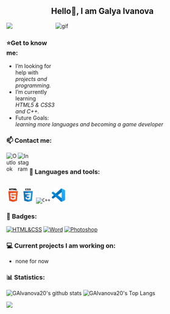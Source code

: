 <h2 align = "center">Hello👋, I am Galya Ivanova</h2>

<img src="https://user-images.githubusercontent.com/73097560/115834477-dbab4500-a447-11eb-908a-139a6edaec5c.gif">

<img align="right" height="250" width="375" alt="gif" src="https://64.media.tumblr.com/dabcf9b26ecfe8f515c628f27f4050c6/0e6a3f3759d4cea9-91/s640x960/e155ad4fbd2b8cf3cf857c0cd8d2f6fb01b5c23d.gif"/>

### ⭐️Get to know me:
- I’m looking for help with *projects and programming.*
- I’m currently learning *HTML5 & CSS3 and C++.*
- Future Goals: *learning more languages and becoming a game developer*

### 📫 Contact me:
<a href = "mailto:gaivanova20@codingburgas.bg"><img align="left" alt="Outlook" width="30px" src="https://www.shareicon.net/data/2048x2048/2016/07/13/606188_outlook_2048x2048.png"/></a>
<a href = "https://www.instagram.com/sunshinebeep123 "><img align="left" alt="Instagram" width="30px" src="https://cdn.jsdelivr.net/npm/simple-icons@v3/icons/instagram.svg" /></a>
<br>

### 🌱 Languages and tools:
<br>
<code><img alt="HTML5" width="35px" src="https://raw.githubusercontent.com/github/explore/80688e429a7d4ef2fca1e82350fe8e3517d3494d/topics/html/html.png" ></code>
<code><img alt="CSS3" width="35px" src="https://raw.githubusercontent.com/github/explore/80688e429a7d4ef2fca1e82350fe8e3517d3494d/topics/css/css.png" ></code>
<code><img alt="C++" width="35px" src="https://brandslogos.com/wp-content/uploads/thumbs/c-logo-vector.svg" ></code>
<code><img alt="Visual Studio Code" width="35px" src="https://raw.githubusercontent.com/github/explore/80688e429a7d4ef2fca1e82350fe8e3517d3494d/topics/visual-studio-code/visual-studio-code.png"></code>

### 🏅 Badges:
<a href = "https://www.credly.com/earner/earned/badge/9ef7bd88-d091-4ab2-808b-230a3cffbd36"><img alt="HTML&CSS" width="75px" src="https://images.credly.com/size/680x680/images/241488f4-9110-41aa-804e-51a8f8ba430d/MTA-Introduction_to_Programming_Using_HTML_and_CSS-600x600.png" ></a>
<a href = "https://www.credly.com/earner/earned/badge/d0e35c3d-7087-42e6-aec1-15fd37d326c7"><img alt="Word" width="75px" src="https://images.credly.com/size/680x680/images/fd092703-61db-4e9f-9c7c-2211d44ca87d/MOS_Word.png" ></a>
<a href = "https://www.credly.com/earner/earned/badge/043848bb-8b40-4f1e-9cdd-d5c68c30d1da"><img alt="Photoshop" width="75px" src="https://images.credly.com/size/680x680/images/002ad9b8-519d-4771-8d15-f5953a1e695f/Photoshop_Badge.png" ></a>

### 💻 Current projects I am working on:
- none for now

### 📊 Statistics:
![GAIvanova20's github stats](https://github-readme-stats.vercel.app/api?username=GAIvanova20&show_icons=true&theme=blueberry)
![GAIvanova20's Top Langs](https://github-readme-stats.vercel.app/api/top-langs/?username=GAIvanova20&theme=blueberry&layout=compact)

<img src="https://user-images.githubusercontent.com/73097560/115834477-dbab4500-a447-11eb-908a-139a6edaec5c.gif">
